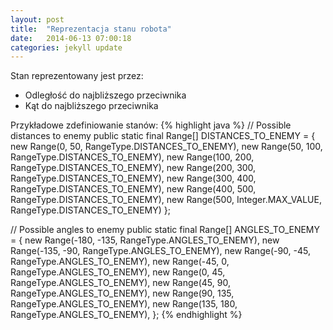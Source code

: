 ```yaml
---
layout: post
title:  "Reprezentacja stanu robota"
date:   2014-06-13 07:00:18
categories: jekyll update
---
```


Stan reprezentowany jest przez:

* Odległość do najbliższego przeciwnika
* Kąt do najbliższego przeciwnika

Przykładowe zdefiniowanie stanów:
{% highlight java %}
// Possible distances to enemy
public static final Range[] DISTANCES_TO_ENEMY = {
        new Range(0, 50, RangeType.DISTANCES_TO_ENEMY),
        new Range(50, 100, RangeType.DISTANCES_TO_ENEMY),
        new Range(100, 200, RangeType.DISTANCES_TO_ENEMY),
        new Range(200, 300, RangeType.DISTANCES_TO_ENEMY),
        new Range(300, 400, RangeType.DISTANCES_TO_ENEMY),
        new Range(400, 500, RangeType.DISTANCES_TO_ENEMY),
        new Range(500, Integer.MAX_VALUE, RangeType.DISTANCES_TO_ENEMY)
};

// Possible angles to enemy
public static final Range[] ANGLES_TO_ENEMY = {
        new Range(-180, -135, RangeType.ANGLES_TO_ENEMY),
        new Range(-135, -90, RangeType.ANGLES_TO_ENEMY),
        new Range(-90, -45, RangeType.ANGLES_TO_ENEMY),
        new Range(-45, 0, RangeType.ANGLES_TO_ENEMY),
        new Range(0, 45, RangeType.ANGLES_TO_ENEMY),
        new Range(45, 90, RangeType.ANGLES_TO_ENEMY),
        new Range(90, 135, RangeType.ANGLES_TO_ENEMY),
        new Range(135, 180, RangeType.ANGLES_TO_ENEMY),
};
{% endhighlight %}